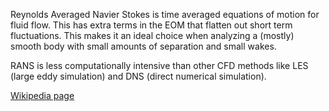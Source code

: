 Reynolds Averaged Navier Stokes is time averaged equations of motion for fluid flow. This has extra terms in the EOM that flatten out short term fluctuations. This makes it an ideal choice when analyzing a (mostly) smooth body with small amounts of separation and small wakes.

RANS is less computationally intensive than other CFD methods like LES (large eddy simulation) and DNS (direct numerical simulation).

[Wikipedia page](https://en.wikipedia.org/wiki/Reynolds-averaged_Navier%E2%80%93Stokes_equations)